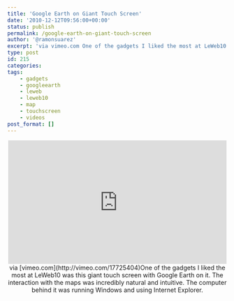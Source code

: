 ```yaml
---
title: 'Google Earth on Giant Touch Screen'
date: '2010-12-12T09:56:00+00:00'
status: publish
permalink: /google-earth-on-giant-touch-screen
author: '@ramonsuarez'
excerpt: 'via vimeo.com One of the gadgets I liked the most at LeWeb10 was this giant touch screen with Google Earth on it. The interaction with the maps was incredibly natural and intuitive. The computer behind it was running Windows and using Internet Exp...'
type: post
id: 215
categories:
tags:
    - gadgets
    - googleearth
    - leweb
    - leweb10
    - map
    - touchscreen
    - videos
post_format: []
---
```

<div class="embed-vimeo" style="text-align: center;"><iframe allowfullscreen="" frameborder="0" height="283" mozallowfullscreen="" src="https://player.vimeo.com/video/17725404" webkitallowfullscreen="" width="500"></iframe>via [vimeo.com](http://vimeo.com/17725404)One of the gadgets I liked the most at LeWeb10 was this giant touch screen with Google Earth on it. The interaction with the maps was incredibly natural and intuitive. The computer behind it was running Windows and using Internet Explorer.

